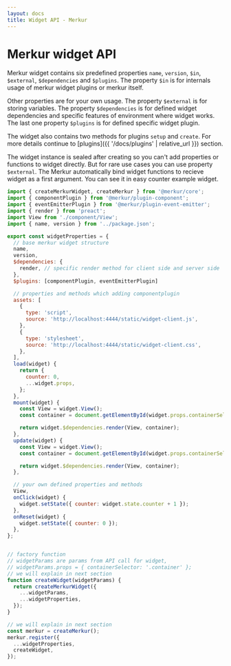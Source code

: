 ```yaml
---
layout: docs
title: Widget API - Merkur
---
```


# Merkur widget API

Merkur widget contains six predefined properties `name`, `version`, `$in`, `$external`, `$dependencies` and `$plugins`. The property `$in` is for internals usage of merkur widget plugins or merkur itself. 

Other properties are for your own usage. The property `$external` is for storing variables. The property `$dependencies` is for defined widget dependencies and specific features of environment where widget works. The last one property `$plugins` is for defined specific widget plugin.

The widget also contains two methods for plugins `setup` and `create`. For more details continue to [plugins]({{ '/docs/plugins' | relative_url }}) section.

The widget instance is sealed after creating so you can't add properties or functions to widget directly. But for rare use cases you can use property `$external`. The Merkur automatically bind widget functions to recieve widget as a first argument. You can see it in easy counter example widget.

```javascript
import { createMerkurWidget, createMerkur } from '@merkur/core';
import { componentPlugin } from '@merkur/plugin-component';
import { eventEmitterPlugin } from '@merkur/plugin-event-emitter';
import { render } from 'preact';
import View from './component/View';
import { name, version } from '../package.json';

export const widgetProperties = {
  // base merkur widget structure
  name,
  version,
  $dependencies: {
    render, // specific render method for client side and server side
  },
  $plugins: [componentPlugin, eventEmitterPlugin]

  // properties and methods which adding componentplugin
  assets: [
    {
      type: 'script',
      source: 'http://localhost:4444/static/widget-client.js',
    },
    {
      type: 'stylesheet',
      source: 'http://localhost:4444/static/widget-client.css',
    },
  ],
  load(widget) {
    return {
      counter: 0,
      ...widget.props,
    };
  },
  mount(widget) {
    const View = widget.View();
    const container = document.getElementById(widget.props.containerSelector);

    return widget.$dependencies.render(View, container);
  },
  update(widget) {
    const View = widget.View();
    const container = document.getElementById(widget.props.containerSelector);

    return widget.$dependencies.render(View, container);
  },

  // your own defined properties and methods
  View,
  onClick(widget) {
    widget.setState({ counter: widget.state.counter + 1 });
  },
  onReset(widget) {
    widget.setState({ counter: 0 });
  },
};


// factory function
// widgetParams are params from API call for widget, 
// widgetParams.props = { containerSelector: '.container' };
// we will explain in next section
function createWidget(widgetParams) {
  return createMerkurWidget({
    ...widgetParams,
    ...widgetProperties,
  });
}

// we will explain in next section
const merkur = createMerkur();
merkur.register({
  ...widgetProperties,
  createWidget,
});

```

